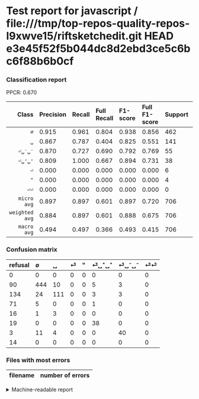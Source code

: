 # Test report for javascript / file:///tmp/top-repos-quality-repos-l9xwve15/riftsketchedit.git HEAD e3e45f52f5b044dc8d2ebd3ce5c6bc6f88b6b0cf

### Classification report

PPCR: 0.670

| Class | Precision | Recall | Full Recall | F1-score | Full F1-score | Support | Full Support | PPCR |
|------:|:----------|:-------|:------------|:---------|:---------|:--------|:-------------|:-----|
| `∅` | 0.915| 0.961| 0.804| 0.938| 0.856| 462| 552| 0.837 |
| `␣` | 0.867| 0.787| 0.404| 0.825| 0.551| 141| 275| 0.513 |
| `⏎␣⁻␣⁻` | 0.870| 0.727| 0.690| 0.792| 0.769| 55| 58| 0.948 |
| `⏎␣⁺␣⁺` | 0.809| 1.000| 0.667| 0.894| 0.731| 38| 57| 0.667 |
| `⏎` | 0.000| 0.000| 0.000| 0.000| 0.000| 6| 77| 0.078 |
| `"` | 0.000| 0.000| 0.000| 0.000| 0.000| 4| 20| 0.200 |
| `⏎⏎` | 0.000| 0.000| 0.000| 0.000| 0.000| 0| 14| 0.000 |
| `micro avg` | 0.897| 0.897| 0.601| 0.897| 0.720| 706| 1053| 0.670 |
| `weighted avg` | 0.884| 0.897| 0.601| 0.888| 0.675| 706| 1053| 0.670 |
| `macro avg` | 0.494| 0.497| 0.366| 0.493| 0.415| 706| 1053| 0.670 |

### Confusion matrix

|refusal|  ∅| ␣| ⏎| "| ⏎␣⁺␣⁺| ⏎␣⁻␣⁻| ⏎⏎| 
|:---|:---|:---|:---|:---|:---|:---|:---|
|0 |0 |0 |0 |0 |0 |0 |0 |
|90 |444 |10 |0 |0 |5 |3 |0 |
|134 |24 |111 |0 |0 |3 |3 |0 |
|71 |5 |0 |0 |0 |1 |0 |0 |
|16 |1 |3 |0 |0 |0 |0 |0 |
|19 |0 |0 |0 |0 |38 |0 |0 |
|3 |11 |4 |0 |0 |0 |40 |0 |
|14 |0 |0 |0 |0 |0 |0 |0 |

### Files with most errors

| filename | number of errors|
|:----:|:-----|

<details>
    <summary>Machine-readable report</summary>
```json
{
  "cl_report": {"\"": {"f1-score": 0.0, "precision": 0.0, "recall": 0.0, "support": 4}, "macro avg": {"f1-score": 0.4927390941503914, "precision": 0.49438961045927854, "recall": 0.49650653298069714, "support": 706}, "micro avg": {"f1-score": 0.896600566572238, "precision": 0.896600566572238, "recall": 0.896600566572238, "support": 706}, "weighted avg": {"f1-score": 0.8882742384764851, "precision": 0.8835230291908613, "recall": 0.896600566572238, "support": 706}, "\u2205": {"f1-score": 0.9376979936642027, "precision": 0.9154639175257732, "recall": 0.961038961038961, "support": 462}, "\u23ce": {"f1-score": 0.0, "precision": 0.0, "recall": 0.0, "support": 6}, "\u23ce\u23ce": {"f1-score": 0.0, "precision": 0.0, "recall": 0.0, "support": 0}, "\u23ce\u2423\u207a\u2423\u207a": {"f1-score": 0.8941176470588235, "precision": 0.8085106382978723, "recall": 1.0, "support": 38}, "\u23ce\u2423\u207b\u2423\u207b": {"f1-score": 0.792079207920792, "precision": 0.8695652173913043, "recall": 0.7272727272727273, "support": 55}, "\u2423": {"f1-score": 0.825278810408922, "precision": 0.8671875, "recall": 0.7872340425531915, "support": 141}},
  "cl_report_full": {"\"": {"f1-score": 0.0, "precision": 0.0, "recall": 0.0, "support": 20}, "macro avg": {"f1-score": 0.415312111908995, "precision": 0.49438961045927854, "recall": 0.3663294326862543, "support": 1053}, "micro avg": {"f1-score": 0.7197271176805002, "precision": 0.896600566572238, "recall": 0.6011396011396012, "support": 1053}, "weighted avg": {"f1-score": 0.6746862872421505, "precision": 0.7980365944595451, "recall": 0.6011396011396012, "support": 1053}, "\u2205": {"f1-score": 0.8563162970106076, "precision": 0.9154639175257732, "recall": 0.8043478260869565, "support": 552}, "\u23ce": {"f1-score": 0.0, "precision": 0.0, "recall": 0.0, "support": 77}, "\u23ce\u23ce": {"f1-score": 0.0, "precision": 0.0, "recall": 0.0, "support": 14}, "\u23ce\u2423\u207a\u2423\u207a": {"f1-score": 0.7307692307692306, "precision": 0.8085106382978723, "recall": 0.6666666666666666, "support": 57}, "\u23ce\u2423\u207b\u2423\u207b": {"f1-score": 0.7692307692307693, "precision": 0.8695652173913043, "recall": 0.6896551724137931, "support": 58}, "\u2423": {"f1-score": 0.5508684863523574, "precision": 0.8671875, "recall": 0.4036363636363636, "support": 275}},
  "ppcr": 0.6704653371320038
}
```
</details>
